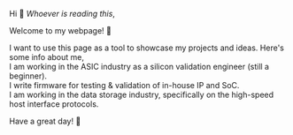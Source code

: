 Hi 👋 <em>Whoever is reading this</em>,

Welcome to my webpage! 🙏

I want to use this page as a tool to showcase my projects and ideas. Here's some info about me,  
I am working in the ASIC industry as a silicon validation engineer (still a beginner).  
I write firmware for testing & validation of in-house IP and SoC.  
I am working in the data storage industry, specifically on the high-speed host interface protocols.  

Have a great day! 🎉